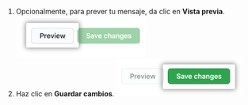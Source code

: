 1. Opcionalmente, para prever tu mensaje, da clic en **Vista previa**. ![Botón de mensaje de vista previa](/assets/images/enterprise/site-admin-settings/message-preview-button.png)
1. Haz clic en **Guardar cambios**. ![Botón Editar mensaje](/assets/images/enterprise/site-admin-settings/message-save-changes-button.png)
